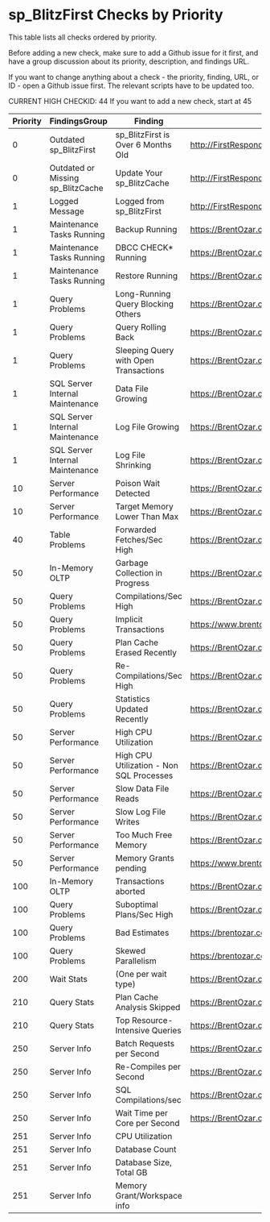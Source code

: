 # sp_BlitzFirst Checks by Priority

This table lists all checks ordered by priority. 

Before adding a new check, make sure to add a Github issue for it first, and have a group discussion about its priority, description, and findings URL.

If you want to change anything about a check - the priority, finding, URL, or ID - open a Github issue first. The relevant scripts have to be updated too.

CURRENT HIGH CHECKID: 44
If you want to add a new check, start at 45

| Priority | FindingsGroup | Finding | URL | CheckID |
|----------|---------------------------------|---------------------------------------|-------------------------------------------------|----------|
| 0 | Outdated sp_BlitzFirst | sp_BlitzFirst is Over 6 Months Old | http://FirstResponderKit.org/ | 27 |
| 0 | Outdated or Missing sp_BlitzCache | Update Your sp_BlitzCache | http://FirstResponderKit.org/ | 36 |
| 1 | Logged Message | Logged from sp_BlitzFirst | http://FirstResponderKit.org | 38 |
| 1 | Maintenance Tasks Running | Backup Running | https://BrentOzar.com/askbrent/backups | 1 |
| 1 | Maintenance Tasks Running | DBCC CHECK* Running | https://BrentOzar.com/askbrent/dbcc | 2 |
| 1 | Maintenance Tasks Running | Restore Running | https://BrentOzar.com/askbrent/backups | 3 |
| 1 | Query Problems | Long-Running Query Blocking Others | https://BrentOzar.com/go/blocking | 5 |
| 1 | Query Problems | Query Rolling Back | https://BrentOzar.com/go/rollback | 9 |
| 1 | Query Problems | Sleeping Query with Open Transactions | https://BrentOzar.com/go/sleeping | 8 |
| 1 | SQL Server Internal Maintenance | Data File Growing | https://BrentOzar.com/go/instant | 4 |
| 1 | SQL Server Internal Maintenance | Log File Growing | https://BrentOzar.com/go/logsize | 13 |
| 1 | SQL Server Internal Maintenance | Log File Shrinking | https://BrentOzar.com/go/logsize | 14 |
| 10 | Server Performance | Poison Wait Detected | https://BrentOzar.com/go/poison | 30 |
| 10 | Server Performance | Target Memory Lower Than Max | https://BrentOzar.com/go/target | 35 |
| 40 | Table Problems | Forwarded Fetches/Sec High | https://BrentOzar.com/go/fetch | 29 |
| 50 | In-Memory OLTP | Garbage Collection in Progress | https://BrentOzar.com/go/garbage | 31 |
| 50 | Query Problems | Compilations/Sec High | https://BrentOzar.com/go/compile | 15 |
| 50 | Query Problems | Implicit Transactions | https://www.brentozar.com/go/ImplicitTransactions/ | 37 |
| 50 | Query Problems | Plan Cache Erased Recently | https://BrentOzar.com/go/freeproccache | 7 |
| 50 | Query Problems | Re-Compilations/Sec High | https://BrentOzar.com/go/recompile | 16 |
| 50 | Query Problems | Statistics Updated Recently | https://BrentOzar.com/go/stats | 44 |
| 50 | Server Performance | High CPU Utilization | https://BrentOzar.com/go/cpu | 24 |
| 50 | Server Performance | High CPU Utilization - Non SQL Processes | https://BrentOzar.com/go/cpu | 28 |
| 50 | Server Performance | Slow Data File Reads | https://BrentOzar.com/go/slow | 11 |
| 50 | Server Performance | Slow Log File Writes | https://BrentOzar.com/go/slow | 12 |
| 50 | Server Performance | Too Much Free Memory | https://BrentOzar.com/go/freememory | 34 |
| 50 | Server Performance | Memory Grants pending | https://www.brentozar.com/blitz/memory-grants | 39 |
| 100 | In-Memory OLTP | Transactions aborted | https://BrentOzar.com/go/aborted | 32 |
| 100 | Query Problems | Suboptimal Plans/Sec High | https://BrentOzar.com/go/suboptimal | 33 |
| 100 | Query Problems | Bad Estimates | https://brentozar.com/go/skewedup | 42 |
| 100 | Query Problems | Skewed Parallelism | https://brentozar.com/go/skewedup | 43 |
| 200 | Wait Stats | (One per wait type) | https://BrentOzar.com/sql/wait-stats/#(waittype) | 6 |
| 210 | Query Stats | Plan Cache Analysis Skipped | https://BrentOzar.com/go/topqueries | 18 |
| 210 | Query Stats | Top Resource-Intensive Queries | https://BrentOzar.com/go/topqueries | 17 |
| 250 | Server Info | Batch Requests per Second | https://BrentOzar.com/go/measure | 19 |
| 250 | Server Info | Re-Compiles per Second | https://BrentOzar.com/go/measure | 26 |
| 250 | Server Info | SQL Compilations/sec | https://BrentOzar.com/go/measure | 25 |
| 250 | Server Info | Wait Time per Core per Second | https://BrentOzar.com/go/measure | 20 |
| 251 | Server Info | CPU Utilization |  | 23 |
| 251 | Server Info | Database Count |  | 22 |
| 251 | Server Info | Database Size, Total GB |  | 21 |
| 251 | Server Info | Memory Grant/Workspace info |  | 40 |
